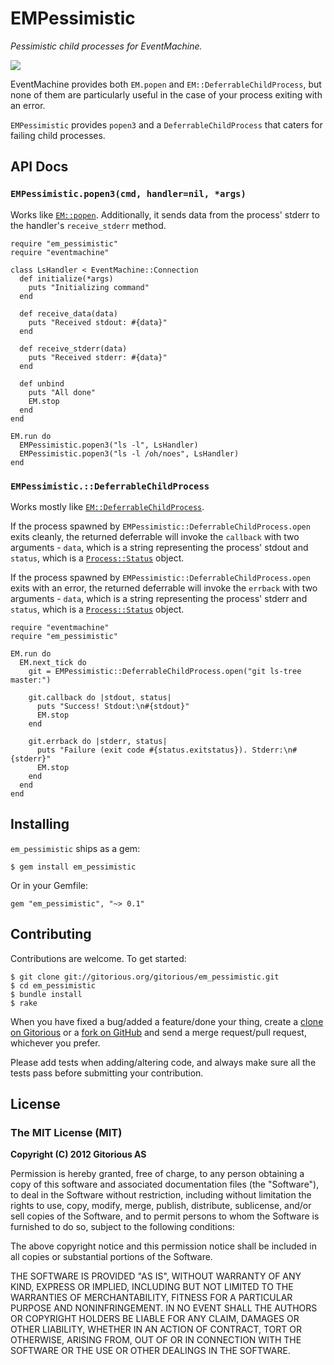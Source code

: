 # EMPessimistic

*Pessimistic child processes for EventMachine.*

<a href="http://travis-ci.org/cjohansen/em_pessimistic" class="travis">
  <img src="https://secure.travis-ci.org/cjohansen/em_pessimistic.png">
</a>

EventMachine provides both `EM.popen` and `EM::DeferrableChildProcess`, but none
of them are particularly useful in the case of your process exiting with an
error.

`EMPessimistic` provides `popen3` and a `DeferrableChildProcess` that caters for
failing child processes.

## API Docs

### `EMPessimistic.popen3(cmd, handler=nil, *args)`

Works like
[`EM::popen`](http://eventmachine.rubyforge.org/EventMachine.html#M000491).
Additionally, it sends data from the process' stderr to the handler's
`receive_stderr` method.

    require "em_pessimistic"
    require "eventmachine"

    class LsHandler < EventMachine::Connection
      def initialize(*args)
        puts "Initializing command"
      end

      def receive_data(data)
        puts "Received stdout: #{data}"
      end

      def receive_stderr(data)
        puts "Received stderr: #{data}"
      end

      def unbind
        puts "All done"
        EM.stop
      end
    end

    EM.run do
      EMPessimistic.popen3("ls -l", LsHandler)
      EMPessimistic.popen3("ls -l /oh/noes", LsHandler)
    end

### `EMPessimistic.::DeferrableChildProcess`

Works mostly like
[`EM::DeferrableChildProcess`](http://eventmachine.rubyforge.org/EventMachine/DeferrableChildProcess.html).

If the process spawned by `EMPessimistic::DeferrableChildProcess.open` exits
cleanly, the returned deferrable will invoke the `callback` with two arguments -
`data`, which is a string representing the process' stdout and `status`, which
is a [`Process::Status`](http://www.ruby-doc.org/core-1.9.3/Process/Status.html)
object.

If the process spawned by `EMPessimistic::DeferrableChildProcess.open` exits
with an error, the returned deferrable will invoke the `errback` with two
arguments - `data`, which is a string representing the process' stderr and
`status`, which is a
[`Process::Status`](http://www.ruby-doc.org/core-1.9.3/Process/Status.html)
object.

    require "eventmachine"
    require "em_pessimistic"

    EM.run do
      EM.next_tick do
        git = EMPessimistic::DeferrableChildProcess.open("git ls-tree master:")

        git.callback do |stdout, status|
          puts "Success! Stdout:\n#{stdout}"
          EM.stop
        end

        git.errback do |stderr, status|
          puts "Failure (exit code #{status.exitstatus}). Stderr:\n#{stderr}"
          EM.stop
        end
      end
    end

## Installing

`em_pessimistic` ships as a gem:

    $ gem install em_pessimistic

Or in your Gemfile:

    gem "em_pessimistic", "~> 0.1"

## Contributing

Contributions are welcome. To get started:

    $ git clone git://gitorious.org/gitorious/em_pessimistic.git
    $ cd em_pessimistic
    $ bundle install
    $ rake

When you have fixed a bug/added a feature/done your thing, create a
[clone on Gitorious](http://gitorious.org/gitorious/em_pessimistic) or a
[fork on GitHub](http://github.com/cjohansen/em_pessimistic) and send a
merge request/pull request, whichever you prefer.

Please add tests when adding/altering code, and always make sure all the tests
pass before submitting your contribution.

## License

### The MIT License (MIT)

**Copyright (C) 2012 Gitorious AS**

Permission is hereby granted, free of charge, to any person obtaining a copy of
this software and associated documentation files (the "Software"), to deal in
the Software without restriction, including without limitation the rights to
use, copy, modify, merge, publish, distribute, sublicense, and/or sell copies of
the Software, and to permit persons to whom the Software is furnished to do so,
subject to the following conditions:

The above copyright notice and this permission notice shall be included in all
copies or substantial portions of the Software.

THE SOFTWARE IS PROVIDED "AS IS", WITHOUT WARRANTY OF ANY KIND, EXPRESS OR
IMPLIED, INCLUDING BUT NOT LIMITED TO THE WARRANTIES OF MERCHANTABILITY, FITNESS
FOR A PARTICULAR PURPOSE AND NONINFRINGEMENT. IN NO EVENT SHALL THE AUTHORS OR
COPYRIGHT HOLDERS BE LIABLE FOR ANY CLAIM, DAMAGES OR OTHER LIABILITY, WHETHER
IN AN ACTION OF CONTRACT, TORT OR OTHERWISE, ARISING FROM, OUT OF OR IN
CONNECTION WITH THE SOFTWARE OR THE USE OR OTHER DEALINGS IN THE SOFTWARE.
